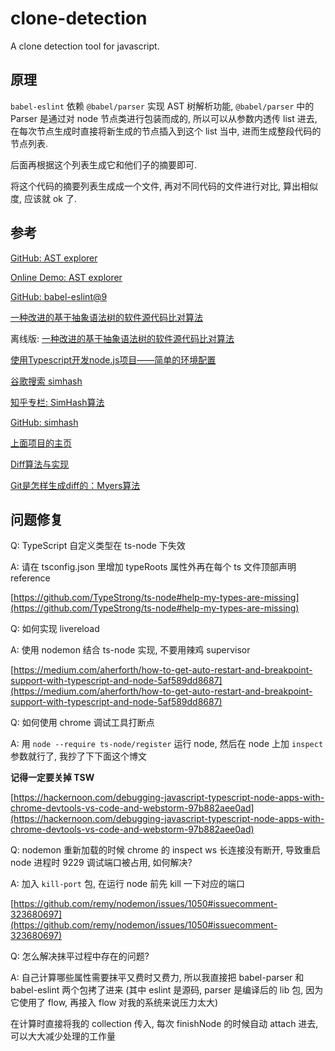 clone-detection
======

A clone detection tool for javascript.

## 原理

`babel-eslint` 依赖 `@babel/parser` 实现 AST 树解析功能, `@babel/parser` 中的 Parser 是通过对 node 节点类进行包装而成的, 所以可以从参数内透传 list 进去, 在每次节点生成时直接将新生成的节点插入到这个 list 当中, 进而生成整段代码的节点列表.

后面再根据这个列表生成它和他们子的摘要即可.

将这个代码的摘要列表生成成一个文件, 再对不同代码的文件进行对比, 算出相似度, 应该就 ok 了.

## 参考

[GitHub: AST explorer](https://github.com/fkling/astexplorer)

[Online Demo: AST explorer](https://astexplorer.net/)

[GitHub: babel-eslint@9](https://github.com/babel/babel-eslint/tree/v9.0.0)

[一种改进的基于抽象语法树的软件源代码比对算法](http://netinfo-security.org/CN/article/downloadArticleFile.do?attachType=PDF&id=3520)

离线版: [一种改进的基于抽象语法树的软件源代码比对算法](reference/一种改进的基于抽象语法树的软件源代码比对算法.pdf)

[使用Typescript开发node.js项目——简单的环境配置](https://segmentfault.com/a/1190000007574276)

[谷歌搜索 simhash](https://www.google.com.hk/search?newwindow=1&safe=strict&ei=h5qpXMHsDcXKmAXDj4Uo&q=simhash&oq=simhash&gs_l=psy-ab.3..0i12l2j0l8.71331.72292..72534...0.0..0.169.524.6j1......0....1..gws-wiz.......0i71j0i67.VHgmQpj7Exk)

[知乎专栏: SimHash算法](https://zhuanlan.zhihu.com/p/32078737)

[GitHub: simhash](https://github.com/leonsim/simhash)

[上面项目的主页](https://leons.im/posts/a-python-implementation-of-simhash-algorithm/)

[Diff算法与实现](http://koala.ink/posts/4ee58d50/)

[Git是怎样生成diff的：Myers算法](https://cjting.me/misc/how-git-generate-diff/)

## 问题修复

Q: TypeScript 自定义类型在 ts-node 下失效

A: 请在 tsconfig.json 里增加 typeRoots 属性外再在每个 ts 文件顶部声明 reference

   [https://github.com/TypeStrong/ts-node#help-my-types-are-missing](https://github.com/TypeStrong/ts-node#help-my-types-are-missing)
    
Q: 如何实现 livereload

A: 使用 nodemon 结合 ts-node 实现, 不要用辣鸡 supervisor

   [https://medium.com/aherforth/how-to-get-auto-restart-and-breakpoint-support-with-typescript-and-node-5af589dd8687](https://medium.com/aherforth/how-to-get-auto-restart-and-breakpoint-support-with-typescript-and-node-5af589dd8687)

Q: 如何使用 chrome 调试工具打断点

A: 用 `node --require ts-node/register` 运行 node, 然后在 node 上加 `inspect` 参数就行了, 我抄了下下面这个博文

   __记得一定要关掉 TSW__
   
   [https://hackernoon.com/debugging-javascript-typescript-node-apps-with-chrome-devtools-vs-code-and-webstorm-97b882aee0ad](https://hackernoon.com/debugging-javascript-typescript-node-apps-with-chrome-devtools-vs-code-and-webstorm-97b882aee0ad)

Q: nodemon 重新加载的时候 chrome 的 inspect ws 长连接没有断开, 导致重启 node 进程时 9229 调试端口被占用, 如何解决?

A: 加入 `kill-port` 包, 在运行 node 前先 kill 一下对应的端口

   [https://github.com/remy/nodemon/issues/1050#issuecomment-323680697](https://github.com/remy/nodemon/issues/1050#issuecomment-323680697)

Q: 怎么解决抹平过程中存在的问题?

A: 自己计算哪些属性需要抹平又费时又费力, 所以我直接把 babel-parser 和 babel-eslint 两个包拷了进来 (其中 eslint 是源码, parser 是编译后的 lib 包, 因为它使用了 flow, 再接入 flow 对我的系统来说压力太大)

   在计算时直接将我的 collection 传入, 每次 finishNode 的时候自动 attach 进去, 可以大大减少处理的工作量
